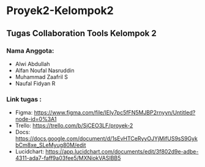 # Proyek2-Kelompok2
## Tugas Collaboration Tools Kelompok 2
### Nama Anggota:
* Alwi Abdullah
* Alfan Noufal Nasruddin
* Muhammad Zaafril S
* Naufal Fidyan R
### Link tugas :
* Figma: https://www.figma.com/file/IEIy7pc5fFN5MJBP2rnyyn/Untitled?node-id=0%3A1
* Trello: https://trello.com/b/SjCEO3LF/proyek-2
* Docs: https://docs.google.com/document/d/1sEvHTCeRyyOJYjMifUS9sS9GykbCm8xe_SLeMyug80M/edit
* Lucidchart: https://app.lucidchart.com/documents/edit/3f802d9e-adbe-4311-ada7-faff9a03fee5/MXNiokVASIBB5


